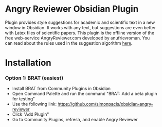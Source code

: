 # Angry Reviewer Obsidian Plugin

Plugin provides style suggestions for academic and scientific text in a new window in Obsidian.
It works with any text, but suggestions are even better with Latex files of scientific papers.
This plugin is the offline version of the free web-service AngryReviewer.com developed by anufrievroman.
You can read about the rules used in the suggestion algorithm [here](https://www.angryreviewer.com/rules).

# Installation
### Option 1: BRAT (easiest)
- Install BRAT from Community Plugins in Obsidian
- Open Command Palette and run the command "BRAT: Add a beta plugin for testing"
- Use the following link: https://github.com/simonpacis/obsidian-angry-reviewer 
- Click "Add Plugin"
- Go to Community Plugins, refresh, and enable Angry Reviewer 

